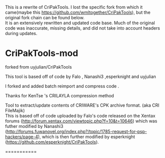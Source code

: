 This is a rewrite of CriPakTools.  I lost the specific fork from which it came(maybe this https://github.com/wmltogether/CriPakTools), but the original fork chain can be found below.  
It is an extensively rewritten and updated code base.  Much of the original code was inaccurate, missing details, and did not take into account headers during updates.  



CriPakTools-mod
===========
forked from uyjulian/CriPakTools

This tool is based off of code by Falo , Nanashi3 ,esperknight and uyjulian

I forked and added batch reimport and compress code .

Thanks for KenTse 's CRILAYLA compression method

Tool to extract/update contents of CRIWARE's CPK archive format. (aka CRI FileMajik)  
This is based off of code uploaded by Falo's code released on the Xentax forums (http://forum.xentax.com/viewtopic.php?f=10&t=10646) which was futher modified by Nanashi3 (http://forums.fuwanovel.org/index.php?/topic/1785-request-for-psp-hackers/page-4), which is then further modified by esperknight (https://github.com/esperknight/CriPakTools).  

===========
